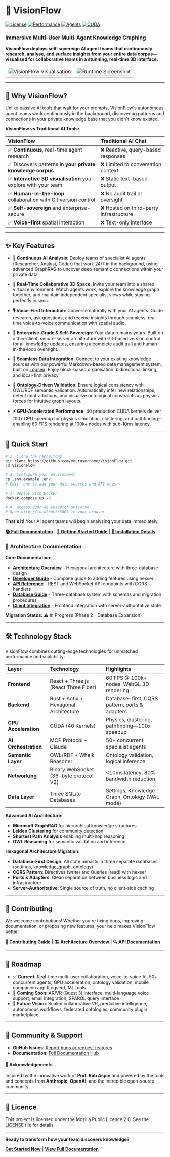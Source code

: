 # 🌌 VisionFlow

[![License](https://img.shields.io/badge/License-Mozilla%202.0-blue.svg)](LICENSE)
[![Performance](https://img.shields.io/badge/Performance-60FPS%20@%20100k%20nodes-red.svg)](docs/)
[![Agents](https://img.shields.io/badge/AI%20Agents-50%2B%20Concurrent-orange.svg)](docs/)
[![CUDA](https://img.shields.io/badge/CUDA-40%20Kernels-green.svg)](docs/)

### **Immersive Multi-User Multi-Agent Knowledge Graphing**

**VisionFlow deploys self-sovereign AI agent teams that continuously research, analyse, and surface insights from your entire data corpus—visualised for collaborative teams in a stunning, real-time 3D interface.**

<div align="center">
  <table>
    <tr>
      <td><img src="./visionflow.gif" alt="VisionFlow Visualisation" style="width:100%; border-radius:10px;"></td>
      <td><img src="./jarvisSept.gif" alt="Runtime Screenshot" style="width:100%; border-radius:10px;"></td>
    </tr>
  </table>
</div>

---

## 🚀 Why VisionFlow?

Unlike passive AI tools that wait for your prompts, VisionFlow's autonomous agent teams work continuously in the background, discovering patterns and connections in your private knowledge base that you didn't know existed.

**VisionFlow vs Traditional AI Tools:**

| VisionFlow | Traditional AI Chat |
| :--- | :--- |
| ✅ **Continuous**, real-time agent research | ❌ Reactive, query-based responses |
| ✅ Discovers patterns in **your private knowledge corpus** | ❌ Limited to conversation context |
| ✅ **Interactive 3D visualisation** you explore with your team | ❌ Static text-based output |
| ✅ **Human-in-the-loop** collaboration with Git version control | ❌ No audit trail or oversight |
| ✅ **Self-sovereign** and enterprise-secure | ❌ Hosted on third-party infrastructure |
| ✅ **Voice-first** spatial interaction | ❌ Text-only interface |

---

## ✨ Key Features

*   **🧠 Continuous AI Analysis**: Deploy teams of specialist AI agents (Researcher, Analyst, Coder) that work 24/7 in the background, using advanced GraphRAG to uncover deep semantic connections within your private data.

*   **🤝 Real-Time Collaborative 3D Space**: Invite your team into a shared virtual environment. Watch agents work, explore the knowledge graph together, and maintain independent specialist views while staying perfectly in sync.

*   **🎙️ Voice-First Interaction**: Converse naturally with your AI agents. Guide research, ask questions, and receive insights through seamless, real-time voice-to-voice communication with spatial audio.

*   **🔐 Enterprise-Grade & Self-Sovereign**: Your data remains yours. Built on a thin-client, secure-server architecture with Git-based version control for all knowledge updates, ensuring a complete audit trail and human-in-the-loop oversight.

*   **🔌 Seamless Data Integration**: Connect to your existing knowledge sources with our powerful Markdown-based data management system, built on [Logseq](https://logseq.com/). Enjoy block-based organisation, bidirectional linking, and local-first privacy.

*   **🦉 Ontology-Driven Validation**: Ensure logical consistency with OWL/RDF semantic validation. Automatically infer new relationships, detect contradictions, and visualize ontological constraints as physics forces for intuitive graph layouts.

*   **⚡ GPU-Accelerated Performance**: 40 production CUDA kernels deliver 100x CPU speedup for physics simulation, clustering, and pathfinding—enabling 60 FPS rendering at 100k+ nodes with sub-10ms latency.

---

## 🚀 Quick Start

```bash
# 1. Clone the repository
git clone https://github.com/yourusername/VisionFlow.git
cd VisionFlow

# 2. Configure your environment
cp .env.example .env
# Edit .env to add your data sources and API keys

# 3. Deploy with Docker
docker-compose up -d

# 4. Access your AI research universe
# Open http://localhost:3001 in your browser
```

**That's it!** Your AI agent teams will begin analysing your data immediately.

**[📚 Full Documentation](docs/index.md)** | **[🎯 Getting Started Guide](docs/getting-started/02-quick-start.md)** | **[🔧 Installation Details](docs/getting-started/01-installation.md)**

### 📖 Architecture Documentation

**Core Documentation:**
- **[Architecture Overview](docs/ARCHITECTURE.md)** - Hexagonal architecture with three-database design
- **[Developer Guide](docs/DEVELOPER_GUIDE.md)** - Complete guide to adding features using hexser
- **[API Reference](docs/API.md)** - REST and WebSocket API endpoints with CQRS handlers
- **[Database Guide](docs/DATABASE.md)** - Three-database system with schemas and migration procedures
- **[Client Integration](docs/CLIENT_INTEGRATION.md)** - Frontend integration with server-authoritative state

**Migration Status:** ⚠️ In Progress (Phase 2 - Database Expansion)

---

## 🛠️ Technology Stack

VisionFlow combines cutting-edge technologies for unmatched performance and scalability:

| Layer | Technology | Highlights |
| :--- | :--- | :--- |
| **Frontend** | React + Three.js (React Three Fiber) | 60 FPS @ 100k+ nodes, WebGL 3D rendering |
| **Backend** | Rust + Actix + Hexagonal Architecture | Database-first, CQRS pattern, ports & adapters |
| **GPU Acceleration** | CUDA (40 Kernels) | Physics, clustering, pathfinding—100x speedup |
| **AI Orchestration** | MCP Protocol + Claude | 50+ concurrent specialist agents |
| **Semantic Layer** | OWL/RDF + Whelk Reasoner | Ontology validation, logical inference |
| **Networking** | Binary WebSocket (36-byte protocol V2) | <10ms latency, 80% bandwidth reduction |
| **Data Layer** | Three SQLite Databases | Settings, Knowledge Graph, Ontology (WAL mode) |

**Advanced AI Architecture:**
- **Microsoft GraphRAG** for hierarchical knowledge structures
- **Leiden Clustering** for community detection
- **Shortest Path Analysis** enabling multi-hop reasoning
- **OWL Reasoning** for semantic validation and inference

**Hexagonal Architecture Migration:**
- **Database-First Design**: All state persists in three separate databases (settings, knowledge_graph, ontology)
- **CQRS Pattern**: Directives (write) and Queries (read) with hexser
- **Ports & Adapters**: Clean separation between business logic and infrastructure
- **Server-Authoritative**: Single source of truth, no client-side caching

---

## 🤝 Contributing

We welcome contributions! Whether you're fixing bugs, improving documentation, or proposing new features, your help makes VisionFlow better.

**[📖 Contributing Guide](docs/contributing.md)** | **[🏗️ Architecture Overview](docs/architecture/index.md)** | **[🔍 API Documentation](docs/api/index.md)**

---

## 🔮 Roadmap

- ✅ **Current**: Real-time multi-user collaboration, voice-to-voice AI, 50+ concurrent agents, GPU acceleration, ontology validation, mobile companion app (Logseq), ML tools
- 🔄 **Coming Soon**: AR/VR (Quest 3) interface, multi-language voice support, email integration, SPARQL query interface
- 🎯 **Future Vision**: Scaled collaborative VR, predictive intelligence, autonomous workflows, federated ontologies, community plugin marketplace

---

## 🌟 Community & Support

- **GitHub Issues**: [Report bugs or request features](https://github.com/yourusername/VisionFlow/issues)
- **Documentation**: [Full Documentation Hub](docs/index.md)

#### 🙏 Acknowledgements

Inspired by the innovative work of **Prof. Rob Aspin** and powered by the tools and concepts from **Anthropic**, **OpenAI**, and the incredible open-source community.

---

## 📄 Licence

This project is licensed under the Mozilla Public Licence 2.0. See the [LICENSE](LICENSE) file for details.

---

**Ready to transform how your team discovers knowledge?**

**[Get Started Now](docs/getting-started/02-quick-start.md)** | **[View Full Documentation](docs/index.md)**
